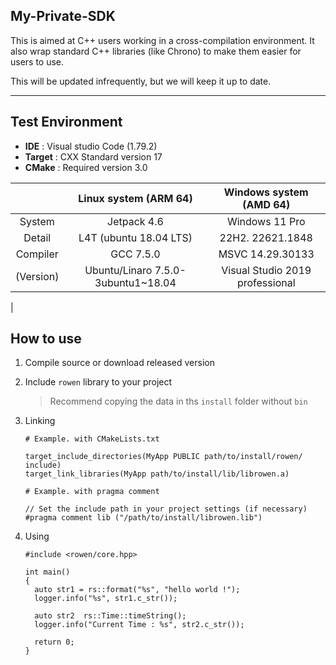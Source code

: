 ## My-Private-SDK
This is aimed at C++ users working in a cross-compilation environment.
It also wrap standard C++ libraries (like Chrono) to make them easier for users to use.

This will be updated infrequently, but we will keep it up to date.

---

## Test Environment
- **IDE** : Visual studio Code (1.79.2)
- **Target** : CXX Standard version 17
- **CMake** : Required version 3.0

|          | Linux system (ARM 64)  | Windows system (AMD 64) |
| :---:    | :---:                  | :---:                   |
| System   | Jetpack 4.6            | Windows 11 Pro          |
| Detail   | L4T (ubuntu 18.04 LTS) | 22H2. 22621.1848        |
| Compiler | GCC 7.5.0             | MSVC 14.29.30133        |
| (Version)| Ubuntu/Linaro 7.5.0-3ubuntu1~18.04 | Visual Studio 2019 professional |
|

## How to use
1. Compile source or download released version

2. Include `rowen` library to your project
   > Recommend copying the data in ths `install` folder without `bin`

3. Linking
    ```
    # Example. with CMakeLists.txt

    target_include_directories(MyApp PUBLIC path/to/install/rowen/ include)
    target_link_libraries(MyApp path/to/install/lib/librowen.a)
    ```

    ```
    # Example. with pragma comment
    
    // Set the include path in your project settings (if necessary)
    #pragma comment lib ("/path/to/install/librowen.lib")
    ```

4. Using
    ```
    #include <rowen/core.hpp>

    int main()
    {
      auto str1 = rs::format("%s", "hello world !");
      logger.info("%s", str1.c_str());

      auto str2  rs::Time::timeString();
      logger.info("Current Time : %s", str2.c_str());

      return 0;
    }
    ```
  